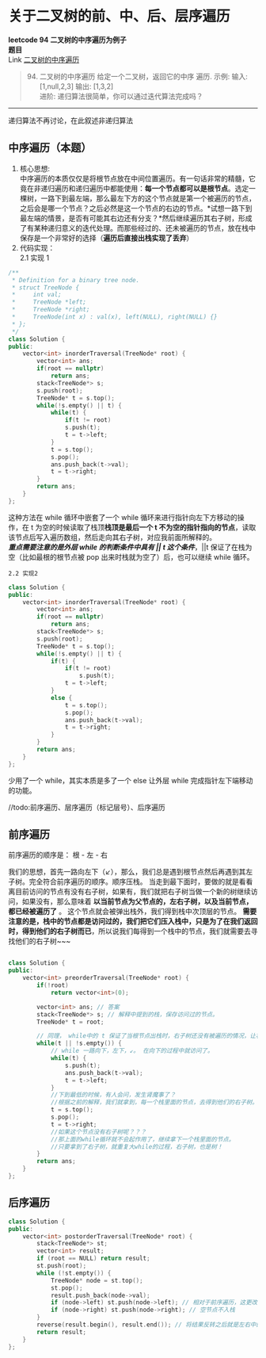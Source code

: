 # 关于二叉树的前、中、后、层序遍历

**leetcode 94 二叉树的中序遍历为例子**  
**题目**  
Link [二叉树的中序遍历](https://leetcode-cn.com/problems/binary-tree-inorder-traversal/)

> 94. 二叉树的中序遍历
>     给定一个二叉树，返回它的中序 遍历.
>     示例:
>     输入: [1,null,2,3]
>     输出: [1,3,2]  
>     进阶: 递归算法很简单，你可以通过迭代算法完成吗？

---

递归算法不再讨论，在此叙述非递归算法

## 中序遍历（本题）

1. 核心思想:  
   中序遍历的本质仅仅是将根节点放在中间位置遍历。有一句话非常的精髓，它竟在非递归遍历和递归遍历中都能使用：**每一个节点都可以是根节点**。选定一棵树，一路下到最左端，那么最左下方的这个节点就是第一个被遍历的节点，之后会是哪一个节点？之后必然是这一个节点的右边的节点。*试想一路下到最左端的情景，是否有可能其右边还有分支？*然后继续遍历其右子树，形成了有某种递归意义的迭代处理。而那些经过的、还未被遍历的节点，放在栈中保存是一个非常好的选择（**遍历后直接出栈实现了丢弃**）
2. 代码实现：  
   2.1 实现 1

```C++
/**
 * Definition for a binary tree node.
 * struct TreeNode {
 *     int val;
 *     TreeNode *left;
 *     TreeNode *right;
 *     TreeNode(int x) : val(x), left(NULL), right(NULL) {}
 * };
 */
class Solution {
public:
    vector<int> inorderTraversal(TreeNode* root) {
        vector<int> ans;
        if(root == nullptr)
            return ans;
        stack<TreeNode*> s;
        s.push(root);
        TreeNode* t = s.top();
        while(!s.empty() || t) {
            while(t) {
                if(t != root)
                s.push(t);
                t = t->left;
            }
            t = s.top();
            s.pop();
            ans.push_back(t->val);
            t = t->right;
        }
        return ans;
    }
};
```

这种方法在 while 循环中嵌套了一个 while 循环来进行指针向左下方移动的操作，在 t 为空的时候读取了栈顶**栈顶是最后一个 t 不为空的指针指向的节点**，读取该节点后写入遍历数组，然后走向其右子树，对应我前面所解释的。  
**_重点需要注意的是外层 while 的判断条件中具有 || t 这个条件_**，||t 保证了在栈为空（比如最根的根节点被 pop 出来时栈就为空了）后，也可以继续 while 循环。

    2.2 实现2

```C++
class Solution {
public:
    vector<int> inorderTraversal(TreeNode* root) {
        vector<int> ans;
        if(root == nullptr)
            return ans;
        stack<TreeNode*> s;
        s.push(root);
        TreeNode* t = s.top();
        while(!s.empty() || t) {
            if(t) {
                if(t != root)
                    s.push(t);
                t = t->left;
            }
            else {
                t = s.top();
                s.pop();
                ans.push_back(t->val);
                t = t->right;
            }
        }
        return ans;
    }
};
```

少用了一个 while，其实本质是多了一个 else 让外层 while 完成指针左下端移动的功能。

//todo:前序遍历、层序遍历（标记层号）、后序遍历

## 前序遍历

前序遍历的顺序是： 根 - 左 - 右

我们的思想，首先一路向左下（↙），那么，我们总是遇到根节点然后再遇到其左子树。完全符合前序遍历的顺序。顺序压栈。
当走到最下面时，要做的就是看看离目前访问的节点有没有右子树，如果有，我们就把右子树当做一个新的树继续访问，如果没有，那么意味着 **以当前节点为父节点的，左右子树，以及当前节点，都已经被遍历了** 。 这个节点就会被弹出栈外，我们得到栈中次顶层的节点。 **需要注意的是，栈中的节点都是访问过的，我们把它们压入栈中，只是为了在我们返回时，得到他们的右子树而已**，所以说我们每得到一个栈中的节点，我们就需要去寻找他们的右子树~~~

```C++

class Solution {
public:
    vector<int> preorderTraversal(TreeNode* root) {
        if(!root)
            return vector<int>(0);

        vector<int> ans; // 答案
        stack<TreeNode*> s; // 解释中提到的栈，保存访问过的节点。
        TreeNode* t = root;

        // 同理， while中的 t 保证了当根节点出栈时，右子树还没有被遍历的情况，让右子树也可以被继续遍历。
        while(t || !s.empty()) {
            // while 一路向下，左下，↙。 在向下的过程中就访问了。
            while(t) {
                s.push(t);
                ans.push_back(t->val);
                t = t->left;
            }
            //下到最低的时候，有人会问，发生肾魔事了？
            //根据之前的解释，我们就拿到，每一个栈里面的节点，去得到他们的右子树。
            t = s.top();
            s.pop();
            t = t->right;
            //如果这个节点没有右子树呢？？？
            //那上面的while循环就不会起作用了，继续拿下一个栈里面的节点。
            //只要拿到了右子树，就重复大while的过程，右子树，也是树！
        }
        return ans;
    }
};


```


## 后序遍历

```c++
class Solution {
public:
    vector<int> postorderTraversal(TreeNode* root) {
        stack<TreeNode*> st;
        vector<int> result;
        if (root == NULL) return result;
        st.push(root);
        while (!st.empty()) {
            TreeNode* node = st.top();
            st.pop();
            result.push_back(node->val);
            if (node->left) st.push(node->left); // 相对于前序遍历，这更改一下入栈顺序 （空节点不入栈）
            if (node->right) st.push(node->right); // 空节点不入栈
        }
        reverse(result.begin(), result.end()); // 将结果反转之后就是左右中的顺序了
        return result;
    }
};
```